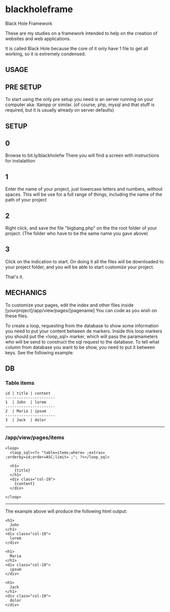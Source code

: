 # blackholeframe
Black Hole Framework

These are my studies on a framework intended to help on the creation of websites and web applications.

It is called Black Hole because the core of it only have 1 file to get all working, so it is extremely condensed.


## USAGE

## PRE SETUP
To start using the only pre setup you need is an server running on your computer aka: Xampp or similar.
(of course, php, mysql and that stuff is required, but it is usually already on server defaults)


## SETUP

## 0
Browse to bit.ly/blackholefw
There you will find a screen with instructions for instalattion

## 1
Enter the name of your project, just lowercase letters and numbers, without spaces.
This will be use for a full range of things, including the name of the path of your project

## 2
Right click, and save the file "bigbang.php" on the the root folder of your project. (The folder who have to be the same name you gave above)

## 3
Click on the indication to start. On doing it all the files will be downloaded to your project folder, and you will be able to start customize your project.

That's it.


## MECHANICS
To customize your pages, edit the index and other files inside [yourproject]/app/view/pages/[pagename]
You can code as you wish on these files.

To create a loop, requesting from the database to show some information you need to put your content between de <loop> markers. Inside this loop markers you should put the <loop_sql> marker, which will pass the paramameters who will be send to construct the sql request to the database.
To tell what column from database you want to be show, you need to put it between keys.
See the following example:

## DB
### Table items

```
id | title | content
----------------------
1  | John  | lorem
----------------------
2  | Maria | ipsum
----------------------
3  | Jack  | dolor
```

----------------------------------------------------

### /app/view/pages/items

```
<loop>
  <loop_sql><?= "table=items;where= ;extras= ;orderby=id;order=ASC;limit= ;"; ?></loop_sql>

  <h1>
    {title}
  </h1>
  <div class="col-10">
    {content}
  </div>

</loop>
```
----------------------------------------------------

The example above will produce the following html output:
```
<h1>
  John
</h1>
<div class="col-10">
  lorem
</div>

<h1>
  Maria
</h1>
<div class="col-10">
  ipsum
</div>

<h1>
  Jack
</h1>
<div class="col-10">
  dolor
</div>
```
